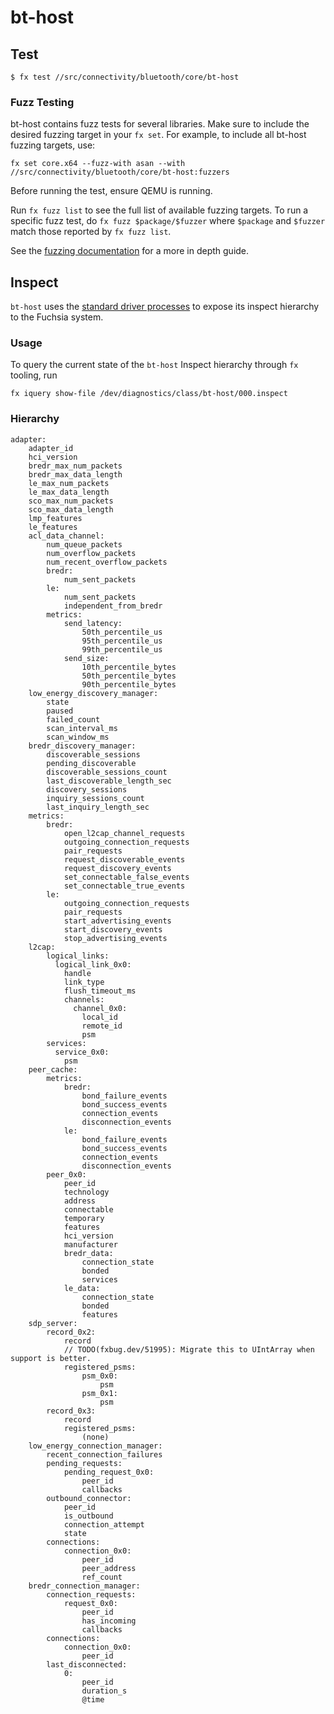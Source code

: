# bt-host

## Test

`$ fx test //src/connectivity/bluetooth/core/bt-host`

### Fuzz Testing

bt-host contains fuzz tests for several libraries. Make sure to include the desired fuzzing target
in your `fx set`. For example, to include all bt-host fuzzing targets, use:

```
fx set core.x64 --fuzz-with asan --with //src/connectivity/bluetooth/core/bt-host:fuzzers
```

Before running the test, ensure QEMU is running.

Run `fx fuzz list` to see the full list of available fuzzing targets. To run a specific fuzz test,
do `fx fuzz $package/$fuzzer` where `$package` and `$fuzzer` match those reported by `fx fuzz list`.



See the [fuzzing documentation](https://fuchsia.dev/fuchsia-src/development/testing/fuzzing/overview?hl=en)
for a more in depth guide.

## Inspect

`bt-host` uses the [standard driver processes](https://fuchsia.googlesource.com/fuchsia/+/57edce1df72b148c33e8f219bddbd038cdbb861b/zircon/system/ulib/inspect/) to expose its inspect hierarchy
to the Fuchsia system.

### Usage

To query the current state of the `bt-host` Inspect hierarchy through `fx` tooling, run

`fx iquery show-file /dev/diagnostics/class/bt-host/000.inspect`

### Hierarchy
```
adapter:
    adapter_id
    hci_version
    bredr_max_num_packets
    bredr_max_data_length
    le_max_num_packets
    le_max_data_length
    sco_max_num_packets
    sco_max_data_length
    lmp_features
    le_features
    acl_data_channel:
        num_queue_packets
        num_overflow_packets
        num_recent_overflow_packets
        bredr:
            num_sent_packets
        le:
            num_sent_packets
            independent_from_bredr
        metrics:
            send_latency:
                50th_percentile_us
                95th_percentile_us
                99th_percentile_us
            send_size:
                10th_percentile_bytes
                50th_percentile_bytes
                90th_percentile_bytes
    low_energy_discovery_manager:
        state
        paused
        failed_count
        scan_interval_ms
        scan_window_ms
    bredr_discovery_manager:
        discoverable_sessions
        pending_discoverable
        discoverable_sessions_count
        last_discoverable_length_sec
        discovery_sessions
        inquiry_sessions_count
        last_inquiry_length_sec
    metrics:
        bredr:
            open_l2cap_channel_requests
            outgoing_connection_requests
            pair_requests
            request_discoverable_events
            request_discovery_events
            set_connectable_false_events
            set_connectable_true_events
        le:
            outgoing_connection_requests
            pair_requests
            start_advertising_events
            start_discovery_events
            stop_advertising_events
    l2cap:
        logical_links:
          logical_link_0x0:
            handle
            link_type
            flush_timeout_ms
            channels:
              channel_0x0:
                local_id
                remote_id
                psm
        services:
          service_0x0:
            psm
    peer_cache:
        metrics:
            bredr:
                bond_failure_events
                bond_success_events
                connection_events
                disconnection_events
            le:
                bond_failure_events
                bond_success_events
                connection_events
                disconnection_events
        peer_0x0:
            peer_id
            technology
            address
            connectable
            temporary
            features
            hci_version
            manufacturer
            bredr_data:
                connection_state
                bonded
                services
            le_data:
                connection_state
                bonded
                features
    sdp_server:
        record_0x2:
            record
            // TODO(fxbug.dev/51995): Migrate this to UIntArray when support is better.
            registered_psms:
                psm_0x0:
                    psm
                psm_0x1:
                    psm
        record_0x3:
            record
            registered_psms:
                (none)
    low_energy_connection_manager:
        recent_connection_failures
        pending_requests:
            pending_request_0x0:
                peer_id
                callbacks
        outbound_connector:
            peer_id
            is_outbound
            connection_attempt
            state
        connections:
            connection_0x0:
                peer_id
                peer_address
                ref_count
    bredr_connection_manager:
        connection_requests:
            request_0x0:
                peer_id
                has_incoming
                callbacks
        connections:
            connection_0x0:
                peer_id
        last_disconnected:
            0:
                peer_id
                duration_s
                @time
```
